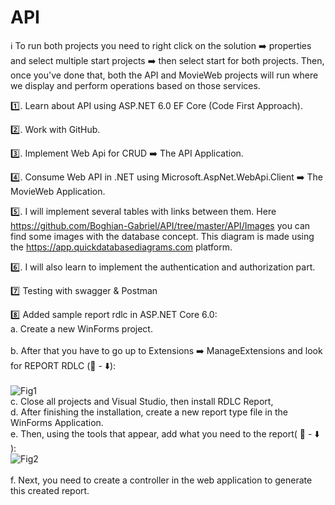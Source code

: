 # API

:information_source:  To run both projects you need to right click on the solution ➡️ properties and select multiple start projects ➡️ then select start for both projects. Then, once you've done that, both the API and MovieWeb projects will run where we display and perform operations based on those services.

:one:. Learn about API using ASP.NET 6.0  EF Core (Code First Approach).

:two:. Work with GitHub.

:three:. Implement Web Api for CRUD ➡️ The API Application.

:four:.  Consume Web API in .NET using Microsoft.AspNet.WebApi.Client ➡️ The MovieWeb Application.

:five:. I will implement several tables with links between them. Here https://github.com/Boghian-Gabriel/API/tree/master/API/Images you can find some images with the database concept. This diagram is made using the https://app.quickdatabasediagrams.com platform.

:six:. I will also learn to implement the authentication and authorization part.

:seven: Testing with swagger & Postman

:eight: Added sample report rdlc in ASP.NET Core 6.0:
        <br />a. Create a new WinForms project. <br />       
        b. After that you have to go up to Extensions ➡️ ManageExtensions and look for REPORT RDLC (:eyes: - :arrow_down:): <br />    
        ![Fig1](https://user-images.githubusercontent.com/69756449/190609473-d971ab85-53fc-49c5-9c38-f162de013a4a.PNG) <br />
        c. Close all projects and Visual Studio, then install RDLC Report, <br />
        d. After finishing the installation, create a new report type file in the WinForms Application. <br />
        e. Then, using the tools that appear, add what you need to the report( :eyes: - :arrow_down: ): <br />
        ![Fig2](https://user-images.githubusercontent.com/69756449/190611276-5072d78b-9ef8-43c2-9a5f-7a29596ebbe9.PNG) <br />     
        f. Next, you need to create a controller in the web application to generate this created report. <br />
